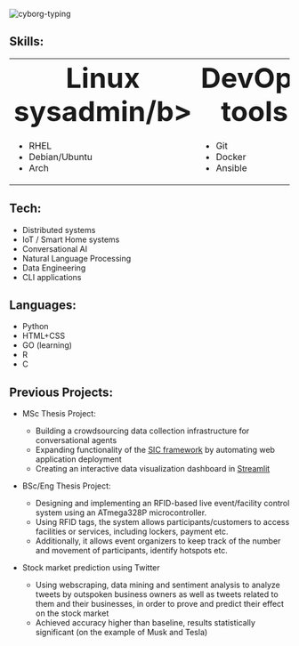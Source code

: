 
![cyborg-typing](https://github.com/d-muis/d-muis/assets/71331759/8bb09c1f-2bb4-49ce-b721-9f26f93af82f)


## Skills:

<table width:100% border="0" cellspacing="0" cellpadding="0">
 <tr>
    <th width="325px"><b style="font-size:50px">Linux sysadmin/b></td>
    <th width="325px"><b style="font-size:50px">DevOps tools</b></td>
    <th width="325px"><b style="font-size:40px">Electronics</b></td>
 </tr>
 <tr>
    <td>
      <ul>
           <li>RHEL</li>
           <li>Debian/Ubuntu</li>
           <li>Arch</li>
      </ul>
    </td>
    <td>
      <ul>
           <li>Git</li>
           <li>Docker</li>
           <li>Ansible</li>
      </ul>
    </td>
    <td>
      <ul>
           <li>Circuit logic</li>
           <li>CPU programming</li>
           <li>RISC-V architecture</li>
      </ul>
    </td>
 </tr>
</table>


## Tech:

- Distributed systems
- IoT / Smart Home systems
- Conversational AI
- Natural Language Processing
- Data Engineering
- CLI applications


## Languages:

- Python
- HTML+CSS
- GO (learning)
- R
- C


## Previous Projects:

- MSc Thesis Project:
  - Building a crowdsourcing data collection infrastructure for conversational agents
  - Expanding functionality of the [SIC framework](https://socialrobotics.atlassian.net/wiki/spaces/CBSR/overview) by automating web application deployment
  - Creating an interactive data visualization dashboard in [Streamlit](https://streamlit.io/)
 
- BSc/Eng Thesis Project:
  - Designing and implementing an RFID-based live event/facility control system using an ATmega328P microcontroller. 
  - Using RFID tags, the system allows participants/customers to access facilities or services, including lockers, payment etc.
  - Additionally, it allows event organizers to keep track of the number and movement of participants, identify hotspots etc.
 
- Stock market prediction using Twitter
  - Using webscraping, data mining and sentiment analysis to analyze tweets by outspoken business owners 
    as well as tweets related to them and their businesses, in order to prove and predict their effect on the stock market
  - Achieved accuracy higher than baseline, results statistically significant (on the example of Musk and Tesla)





<!--
<table width:100% border="0" cellspacing="0" cellpadding="0">
 <tr>
    <th width="325px"><b style="font-size:50px">Programming Languages</b></td>
    <th width="325px"><b style="font-size:50px">Fields of Interest</b></td>
    <th width="325px"><b style="font-size:40px">Skills</b></td>
 </tr>
 <tr>
    <td>
     <ul>
       <li>Python</li>
       <li>GO</li>
       <li>Rust</li>
       <li>C</li>
     </ul>
    </td>
    <td>
     <ul>
       <li>Distributed systems</li>
       <li>IoT / Smart Home systems</li>
       <li>Conversational AI</li>
       <li>Natural Language Processing</li>
       <li>Data Engineering</li>
       <li>CLI applications</li>
     </ul>
    </td>
    <td>
      <ul>
       <li>Linux system administration
         <ul>
           <li>RHEL-based systems</li>
           <li>Debian/Ubuntu-based systems</li>
           <li>Arch-based systems</li>
         </ul>
       </li>
       <li>DevOps tools
         <ul>
           <li>Git</li>
           <li>Docker</li>
           <li>Ansible</li>
         </ul>
       </li>
       <li>Electronics
         <ul>
           <li>Advanced logic</li>
           <li>CPU programming</li>
           <li>RISC-V architecture</li>
         </ul>
       </li>
    </td>
 </tr>
</table>
-->


<!--
- Linux sys admin:
  - RHEL
  - Debian/Ubuntu
  - Arch
- DevOps tools:
  - Git
  - Docker
  - Ansible
- Electronics:
  - Logic circuits
  - CPU programming
  - RISC-V
-->
